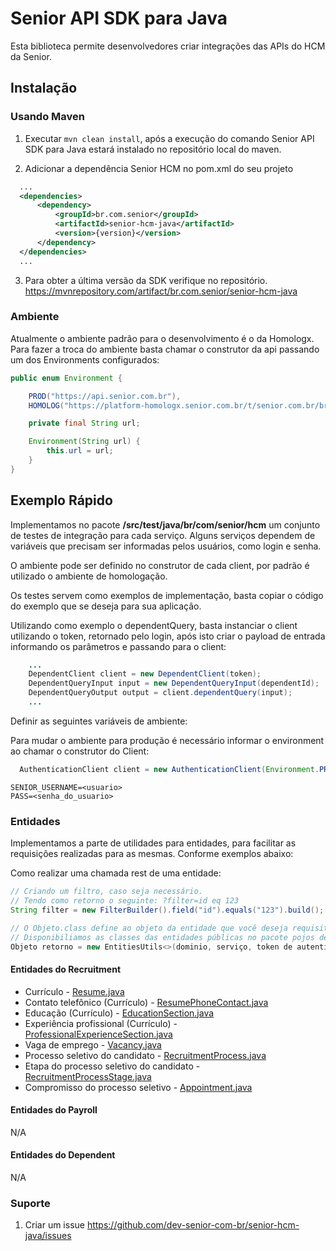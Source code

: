 # Senior API SDK para Java

Esta biblioteca permite desenvolvedores criar integrações das APIs do HCM da Senior.

## Instalação

### Usando Maven
1. Executar `mvn clean install`, após a execução do comando Senior API SDK para Java estará instalado no repositório local do maven.

2. Adicionar a dependência Senior HCM no pom.xml do seu projeto

  ```xml
    ...
    <dependencies>
        <dependency>
            <groupId>br.com.senior</groupId>
            <artifactId>senior-hcm-java</artifactId>
            <version>{version}</version>
        </dependency>
    </dependencies>
    ...
  ```
3. Para obter a última versão da SDK verifique no repositório. https://mvnrepository.com/artifact/br.com.senior/senior-hcm-java

### Ambiente

Atualmente o ambiente padrão para o desenvolvimento é o da Homologx.
Para fazer a troca do ambiente basta chamar o construtor da api passando um dos Environments configurados:

```java
public enum Environment {

    PROD("https://api.senior.com.br"),
    HOMOLOG("https://platform-homologx.senior.com.br/t/senior.com.br/bridge/1.0");

    private final String url;

    Environment(String url) {
        this.url = url;
    }
}
```

## Exemplo Rápido

Implementamos no pacote **/src/test/java/br/com/senior/hcm** um conjunto de testes de integração para cada serviço. Alguns serviços dependem de variáveis que precisam ser informadas pelos usuários, como login e senha.

O ambiente pode ser definido no construtor de cada client, por padrão é utilizado o ambiente de homologação.

Os  testes servem como exemplos de implementação, basta copiar o código do exemplo que se deseja para sua aplicação.

Utilizando como exemplo o dependentQuery, basta instanciar o client utilizando o token, retornado pelo login, após isto criar o payload de entrada informando os parâmetros e passando para o client:

```java
    ...
    DependentClient client = new DependentClient(token);
    DependentQueryInput input = new DependentQueryInput(dependentId);
    DependentQueryOutput output = client.dependentQuery(input);
    ...
```
Definir as seguintes variáveis de ambiente:

Para mudar o ambiente para produção é necessário informar o environment ao chamar o construtor do Client:

```java
  AuthenticationClient client = new AuthenticationClient(Environment.PROD);
```

```
SENIOR_USERNAME=<usuario>
PASS=<senha_do_usuario>
```

### Entidades

Implementamos a parte de utilidades para entidades, para facilitar as requisições realizadas para as mesmas. Conforme exemplos abaixo:

Como realizar uma chamada rest de uma entidade:
```java
// Criando um filtro, caso seja necessário.
// Tendo como retorno o seguinte: ?filter=id eq 123
String filter = new FilterBuilder().field("id").equals("123").build();

// O Objeto.class define ao objeto da entidade que você deseja requisitar.
// Disponibiliamos as classes das entidades públicas no pacote pojos de cada módulo.
Objeto retorno = new EntitiesUtils<>(dominio, serviço, token de autenticação, Objeto.class).executeGet(entity_name, filter);

```

#### Entidades do Recruitment

* Currículo - [Resume.java](src/main/java/br/com/senior/hcm/recruitment/pojos/Resume.java)
* Contato telefônico (Currículo) - [ResumePhoneContact.java](src/main/java/br/com/senior/hcm/recruitment/pojos/ResumePhoneContact.java)
* Educação (Currículo) - [EducationSection.java](src/main/java/br/com/senior/hcm/recruitment/pojos/EducationSection.java)
* Experiência profissional (Currículo) - [ProfessionalExperienceSection.java](src/main/java/br/com/senior/hcm/recruitment/pojos/ProfessionalExperienceSection.java)
* Vaga de emprego - [Vacancy.java](src/main/java/br/com/senior/hcm/recruitment/pojos/Vacancy.java)
* Processo seletivo do candidato - [RecruitmentProcess.java](src/main/java/br/com/senior/hcm/recruitment/pojos/RecruitmentProcess.java)
* Etapa do processo seletivo do candidato - [RecruitmentProcessStage.java](src/main/java/br/com/senior/hcm/recruitment/pojos/RecruitmentProcessStage.java)
* Compromisso do processo seletivo - [Appointment.java](src/main/java/br/com/senior/hcm/recruitment/pojos/Appointment.java)

#### Entidades do Payroll
N/A

#### Entidades do Dependent
N/A


### Suporte

1. Criar um issue https://github.com/dev-senior-com-br/senior-hcm-java/issues